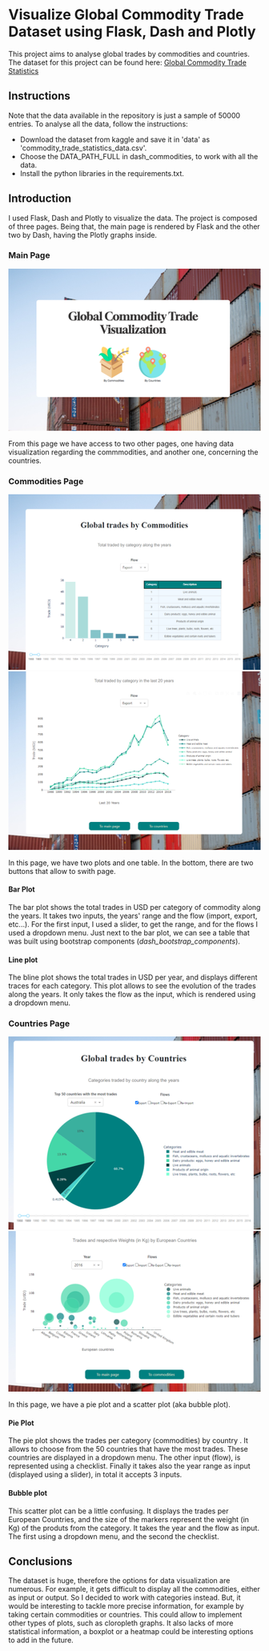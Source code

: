 # Visualize Global Commodity Trade Dataset using Flask, Dash and Plotly

This project aims to analyse global trades by commodities and countries. The dataset for this project can be found here: [Global Commodity Trade Statistics](https://www.kaggle.com/datasets/unitednations/global-commodity-trade-statistics?resource=download)

## Instructions
Note that the data available in the repository is just a sample of 50000 entries. To analyse all the data, follow the instructions:

- Download the dataset from kaggle and save it in 'data' as 'commodity_trade_statistics_data.csv'.
- Choose the DATA_PATH_FULL in dash_commodities, to work with all the data.
- Install the python libraries in the requirements.txt. 

## Introduction

I used Flask, Dash and Plotly to visualize the data. The project is composed of three pages. Being that, the main page is rendered by Flask and the other two by Dash, having the Plotly graphs inside.

### Main Page

![image](images/main-page.png)

From this page we have access to two other pages, one having data visualization regarding the commmodities, and another one, concerning the countries.

### Commodities Page

![image](images/commodities-page-1.png)
![image](images/commodities-page-2.png)

In this page, we have two plots and one table. In the bottom, there are two buttons that allow to swith page.

#### Bar Plot

The bar plot shows the total trades in USD per category of commodity along the years. It takes two inputs, the years' range and the flow (import, export, etc...). For the first input, I used a slider, to get the range, and for the flows I used a dropdown menu.
Just next to the bar plot, we can see a table that was built using bootstrap components (*dash_bootstrap_components*).

#### Line plot

The bline plot shows the total trades in USD per year, and displays different traces for each category. This plot allows to see the evolution of the trades along the years. It only takes the flow as the input, which is rendered using a dropdown menu.

### Countries Page

![image](images/countries-page-1.png)
![image](images/countries-page-2.png)

In this page, we have a pie plot and a scatter plot (aka bubble plot).

#### Pie Plot

The pie plot shows the trades per category (commodities) by country . It allows to choose from the 50 countries that have the most trades. These countries are displayed in a dropdown menu. The other input (flow), is represented using a checklist. Finally it takes also the year range as input (displayed using a slider), in total it accepts 3 inputs.

#### Bubble plot

This scatter plot can be a little confusing. It displays the trades per European Countries, and the size of the markers represent the weight (in Kg) of the produts from the category. It takes the year and the flow as input. The first using a dropdown menu,  and the second the checklist.

## Conclusions

The dataset is huge, therefore the options for data visualization are numerous. For example, it gets difficult to display all the commodities, either as input or output. So I decided to work with categories instead. But, it would be interesting to tackle more precise information, for example by taking certain commodities or countries. This could allow to implement other types of plots, such as cloropleth graphs. It also lacks of more statistical information, a boxplot or a heatmap could be interesting options to add in the future. 
